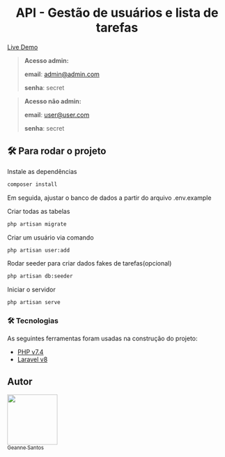 <h1 align="center"> API - Gestão de usuários e lista de tarefas </h1>


[Live Demo](https://todolist-app-vue.herokuapp.com/)

> **Acesso admin:**
> 
> **email**: admin@admin.com
> 
> **senha**: secret

> **Acesso não admin:**
> 
> **email**: user@user.com
> 
> **senha**: secret
> 

## 🛠️ Para rodar o projeto

Instale as dependências
```bash
composer install 
```

Em seguida, ajustar o banco de dados a partir do arquivo .env.example


Criar todas as tabelas
```bash
php artisan migrate 
```


Criar um usuário via comando
```bash
php artisan user:add 
```

Rodar seeder para criar dados fakes de tarefas(opcional)
```bash
php artisan db:seeder 
```

Iniciar o servidor
```bash
php artisan serve
```



### 🛠 Tecnologias

As seguintes ferramentas foram usadas na construção do projeto:

- [PHP v7.4](https://www.php.net/releases/7_4_0.php)
- [Laravel v8](https://laravel.com/docs/8.x/releases)



## Autor

[<img src="https://avatars.githubusercontent.com/u/45495061?v=4" width=115><br><sub>Geanne Santos</sub>](https://github.com/gemaynara) 

